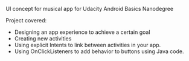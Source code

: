 UI concept for musical app for Udacity Android Basics Nanodegree

Project covered:
- Designing an app experience to achieve a certain goal
- Creating new activities
- Using explicit Intents to link between activities in your app. 
- Using OnClickListeners to add behavior to buttons using Java code. 

